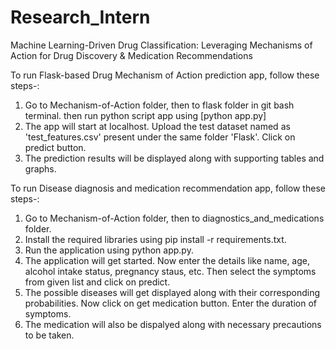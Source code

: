 # Research_Intern
Machine Learning-Driven Drug Classification: Leveraging Mechanisms of Action for Drug Discovery &amp; Medication Recommendations

To run Flask-based Drug Mechanism of Action prediction app, follow these steps-:
1) Go to Mechanism-of-Action folder, then to flask folder in git bash terminal. then run python script app using    [python app.py]
2) The app will start at localhost. Upload the test dataset named as 'test_features.csv' present under the same folder 'Flask'. Click on predict button.
3) The prediction results will be displayed along with supporting tables and graphs.

To run Disease diagnosis and medication recommendation app, follow these steps-:
1) Go to Mechanism-of-Action folder, then to diagnostics_and_medications folder.
2) Install the required libraries using pip install -r requirements.txt.
3) Run the application using python app.py.
4) The application will get started. Now enter the details like name, age, alcohol intake status, pregnancy staus, etc. Then select the symptoms from given list and click on predict.
5) The possible diseases will get displayed along with their corresponding probabilities. Now click on get medication button. Enter the duration of symptoms.
6) The medication will also be dispalyed along with necessary precautions to be taken.
